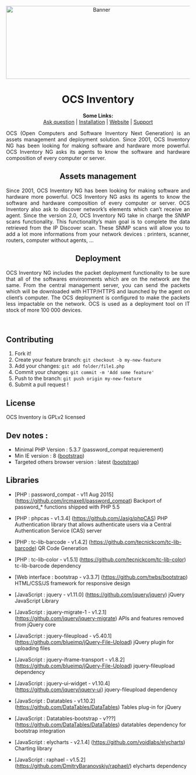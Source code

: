 <p align="center">
  <img src="http://www.ocsinventory-ng.org/wp-content/uploads/2016/09/banniere-ocs.png" height=200 width=508 alt="Banner">
</p>

<h1 align="center">OCS Inventory</h1>
<p align="center">
  <b>Some Links:</b><br>
  <a href="http://ask.ocsinventory-ng.org">Ask question</a> |
  <a href="#COMMING_SOON_STAY_CONNECTED">Installation</a> |
  <a href="http://www.ocsinventory-ng.org/?utm_source=github-ocs">Website</a> |
  <a href="https://www.factorfx.com/?utm_source=github-ocs">Support</a>
</p>

<p align='justify'>
OCS (Open Computers and Software Inventory Next Generation) is an assets management and deployment solution.
Since 2001, OCS Inventory NG has been looking for making software and hardware more powerful.
OCS Inventory NG asks its agents to know the software and hardware composition of every computer or server.
</p>




<h2 align="center">Assets management</h2>
<p align='justify'>
Since 2001, OCS Inventory NG has been looking for making software and hardware more powerful. OCS Inventory NG asks its agents to know the software and hardware composition of every computer or server. OCS Inventory also ask to discover network’s elements which can’t receive an agent. Since the version 2.0, OCS Inventory NG take in charge the SNMP scans functionality.
This functionality’s main goal is to complete the data retrieved from the IP Discover scan. These SNMP scans will allow you to add a lot more informations from your network devices : printers, scanner, routers, computer without agents, …
</p>

<h2 align="center">Deployment</h2>
<p align='justify'>
OCS Inventory NG includes the packet deployment functionality to be sure that all of the softwares environments which are on the network are the same. From the central management server, you can send the packets which will be downloaded with HTTP/HTTPS and launched by the agent on client’s computer. The OCS deployment is configured to make the packets less impactable on the network. OCS is used as a deployment tool on IT stock of more 100 000 devices.
</p>
<br />

## Contributing

1. Fork it!
2. Create your feature branch: `git checkout -b my-new-feature`
3. Add your changes: `git add folder/file1.php`
4. Commit your changes: `git commit -m 'Add some feature'`
5. Push to the branch: `git push origin my-new-feature`
6. Submit a pull request !

## License

OCS Inventory is GPLv2 licensed

## Dev notes :
  - Minimal PHP Version : 5.3.7 (password_compat requierement)
  - Min IE version : 8 ([bootstrap](http://getbootstrap.com/getting-started/#support))
  - Targeted others browser version : latest ([bootstrap](http://getbootstrap.com/getting-started/#support))

## Libraries
  - [PHP : password_compat - v11 Aug 2015] (https://github.com/ircmaxell/password_compat) Backport of password_* functions shipped with PHP 5.5
  - [PHP : phpcas - v1.3.4] (https://github.com/Jasig/phpCAS) PHP Authentication library that allows authenticate users via a Central Authentication Service (CAS) server
  - [PHP : tc-lib-barcode - v1.4.2] (https://github.com/tecnickcom/tc-lib-barcode) QR Code Generation
  - [PHP : tc-lib-color - v1.5.1] (https://github.com/tecnickcom/tc-lib-color) tc-lib-barcode dependency

  - [Web interface : bootstrap - v3.3.7] (https://github.com/twbs/bootstrap) HTML/CSS/JS framework for responsive design

  - [JavaScript : jquery - v1.11.0] (https://github.com/jquery/jquery) jQuery JavaScript Library
  - [JavaScript : jquery-migrate-1 - v1.2.1] (https://github.com/jquery/jquery-migrate) APIs and features removed from jQuery core
  - [JavaScript : jquery-fileupload - v5.40.1] (https://github.com/blueimp/jQuery-File-Upload) jQuery plugin for uploading files
  - [JavaScript : jquery-iframe-transport - v1.8.2] (https://github.com/blueimp/jQuery-File-Upload) jquery-fileupload dependency
  - [JavaScript : jquery-ui-widget - v1.10.4] (https://github.com/jquery/jquery-ui) jquery-fileupload dependency
  - [JavaScript : Datatables - v1.10.2] (https://github.com/DataTables/DataTables) Tables plug-in for jQuery
  - [JavaScript : Datatables-bootstrap - v???] (https://github.com/DataTables/DataTables) datatables dependency for bootstrap integration

  - [JavaScript : elycharts - v2.1.4] (https://github.com/voidlabs/elycharts) Charting library
  - [JavaScript : raphael - v1.5.2] (https://github.com/DmitryBaranovskiy/raphael/) elycharts dependency
